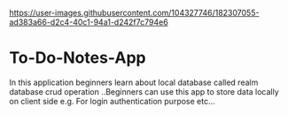 

https://user-images.githubusercontent.com/104327746/182307055-ad383a66-d2c4-40c1-94a1-d242f7c794e6

# To-Do-Notes-App
In this application  beginners learn about local database called realm database crud operation ..Beginners can use this app to store data locally on client side e.g. For login authentication purpose etc...
